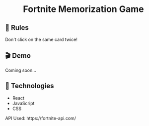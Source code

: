 <h1 align="center">Fortnite Memorization Game</h1>

<h2>📜 Rules </h2>
<p>Don't click on the same card twice!</p>

<h2>🎬 Demo</h2>
<p>Coming soon...</p>

<h2>💭 Technologies</h2>
<ul>
  <li>React</li>
  <li>JavaScript</li>
  <li>CSS</li>
</ul>

<p>API Used: https://fortnite-api.com/</p>
